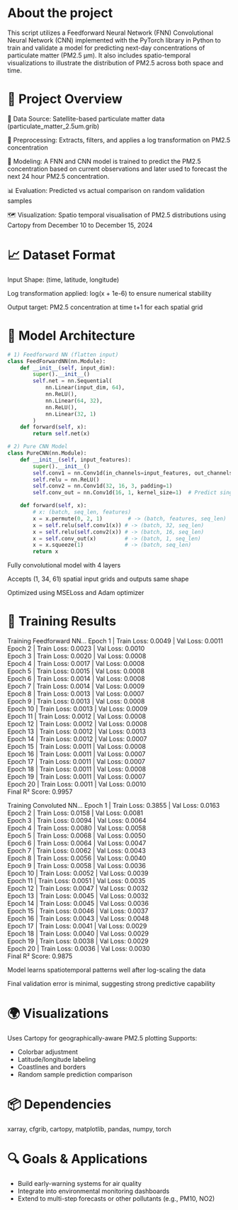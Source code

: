 # About the project
This script utilizes a Feedforward Neural Network (FNN) Convolutional Neural Network (CNN) implemented with the PyTorch library in Python to train and validate a model for predicting next-day concentrations of particulate matter (PM2.5 µm). It also includes spatio-temporal visualizations to illustrate the distribution of PM2.5 across both space and time. 
# 📂 Project Overview
📡 Data Source: Satellite-based particulate matter data (particulate_matter_2.5um.grib)

🧹 Preprocessing: Extracts, filters, and applies a log transformation on PM2.5 concentration

🧠 Modeling: A FNN and CNN model is trained to predict the PM2.5 concentration based on current observations and later used to forecast the next 24 hour PM2.5 concentration.

📊 Evaluation: Predicted vs actual comparison on random validation samples

🗺️ Visualization: Spatio temporal visualisation of PM2.5 distributions using Cartopy from December 10 to December 15, 2024


# 📈 Dataset Format
Input Shape: (time, latitude, longitude)

Log transformation applied: log(x + 1e-6) to ensure numerical stability

Output target: PM2.5 concentration at time t+1 for each spatial grid

# 🧠 Model Architecture
```python
# 1) Feedforward NN (flatten input)
class FeedForwardNN(nn.Module):
    def __init__(self, input_dim):
        super().__init__()
        self.net = nn.Sequential(
            nn.Linear(input_dim, 64),
            nn.ReLU(),
            nn.Linear(64, 32),
            nn.ReLU(),
            nn.Linear(32, 1)
        )
    def forward(self, x):
        return self.net(x)

# 2) Pure CNN Model
class PureCNN(nn.Module):
    def __init__(self, input_features):
        super().__init__()
        self.conv1 = nn.Conv1d(in_channels=input_features, out_channels=32, kernel_size=3, padding=1)
        self.relu = nn.ReLU()
        self.conv2 = nn.Conv1d(32, 16, 3, padding=1)
        self.conv_out = nn.Conv1d(16, 1, kernel_size=1)  # Predict single value per seq position

    def forward(self, x):
        # x: (batch, seq_len, features)
        x = x.permute(0, 2, 1)        # -> (batch, features, seq_len)
        x = self.relu(self.conv1(x)) # -> (batch, 32, seq_len)
        x = self.relu(self.conv2(x)) # -> (batch, 16, seq_len)
        x = self.conv_out(x)         # -> (batch, 1, seq_len)
        x = x.squeeze(1)             # -> (batch, seq_len)
        return x
```
Fully convolutional model with 4 layers

Accepts (1, 34, 61) spatial input grids and outputs same shape

Optimized using MSELoss and Adam optimizer

# 🧪 Training Results
Training Feedforward NN...
Epoch  1 | Train Loss: 0.0049 | Val Loss: 0.0011  
Epoch  2 | Train Loss: 0.0023 | Val Loss: 0.0010  
Epoch  3 | Train Loss: 0.0020 | Val Loss: 0.0008  
Epoch  4 | Train Loss: 0.0017 | Val Loss: 0.0008  
Epoch  5 | Train Loss: 0.0015 | Val Loss: 0.0008  
Epoch  6 | Train Loss: 0.0014 | Val Loss: 0.0008  
Epoch  7 | Train Loss: 0.0014 | Val Loss: 0.0009  
Epoch  8 | Train Loss: 0.0013 | Val Loss: 0.0007  
Epoch  9 | Train Loss: 0.0013 | Val Loss: 0.0008  
Epoch 10 | Train Loss: 0.0013 | Val Loss: 0.0009  
Epoch 11 | Train Loss: 0.0012 | Val Loss: 0.0008  
Epoch 12 | Train Loss: 0.0012 | Val Loss: 0.0008  
Epoch 13 | Train Loss: 0.0012 | Val Loss: 0.0013  
Epoch 14 | Train Loss: 0.0012 | Val Loss: 0.0007  
Epoch 15 | Train Loss: 0.0011 | Val Loss: 0.0008  
Epoch 16 | Train Loss: 0.0011 | Val Loss: 0.0007  
Epoch 17 | Train Loss: 0.0011 | Val Loss: 0.0007  
Epoch 18 | Train Loss: 0.0011 | Val Loss: 0.0008  
Epoch 19 | Train Loss: 0.0011 | Val Loss: 0.0007  
Epoch 20 | Train Loss: 0.0011 | Val Loss: 0.0010  
Final R² Score: 0.9957

Training Convoluted NN...
Epoch  1 | Train Loss: 0.3855 | Val Loss: 0.0163  
Epoch  2 | Train Loss: 0.0158 | Val Loss: 0.0081  
Epoch  3 | Train Loss: 0.0094 | Val Loss: 0.0064  
Epoch  4 | Train Loss: 0.0080 | Val Loss: 0.0058  
Epoch  5 | Train Loss: 0.0068 | Val Loss: 0.0050  
Epoch  6 | Train Loss: 0.0064 | Val Loss: 0.0047  
Epoch  7 | Train Loss: 0.0062 | Val Loss: 0.0043  
Epoch  8 | Train Loss: 0.0056 | Val Loss: 0.0040  
Epoch  9 | Train Loss: 0.0058 | Val Loss: 0.0036  
Epoch 10 | Train Loss: 0.0052 | Val Loss: 0.0039  
Epoch 11 | Train Loss: 0.0051 | Val Loss: 0.0035  
Epoch 12 | Train Loss: 0.0047 | Val Loss: 0.0032  
Epoch 13 | Train Loss: 0.0045 | Val Loss: 0.0032  
Epoch 14 | Train Loss: 0.0045 | Val Loss: 0.0036  
Epoch 15 | Train Loss: 0.0046 | Val Loss: 0.0037  
Epoch 16 | Train Loss: 0.0043 | Val Loss: 0.0048  
Epoch 17 | Train Loss: 0.0041 | Val Loss: 0.0029  
Epoch 18 | Train Loss: 0.0040 | Val Loss: 0.0029  
Epoch 19 | Train Loss: 0.0038 | Val Loss: 0.0029  
Epoch 20 | Train Loss: 0.0036 | Val Loss: 0.0030  
Final R² Score: 0.9875

Model learns spatiotemporal patterns well after log-scaling the data

Final validation error is minimal, suggesting strong predictive capability

# 🌍 Visualizations
Uses Cartopy for geographically-aware PM2.5 plotting
Supports:
- Colorbar adjustment
- Latitude/longitude labeling
- Coastlines and borders
- Random sample prediction comparison

# 📦 Dependencies
xarray,
cfgrib,
cartopy,
matplotlib,
pandas,
numpy,
torch

# 🔍 Goals & Applications
- Build early-warning systems for air quality
- Integrate into environmental monitoring dashboards
- Extend to multi-step forecasts or other pollutants (e.g., PM10, NO2)
